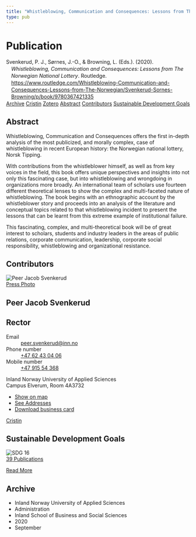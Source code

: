 ```yaml
---
title: "Whistleblowing, Communication and Consequences: Lessons from The Norwegian National Lottery"
type: pub
---
```

<h1>Publication</h1>
<article id="csl-bib-container-8M29PQ2N" class="csl-bib-container">
  <div class="csl-bib-body" style="line-height: 1.35; padding-left: 1em; text-indent:-1em;">
  <div class="csl-entry">Svenkerud, P. J., S&#xF8;rnes, J.-O., &amp; Browning, L. (Eds.). (2020). <i>Whistleblowing, Communication and Consequences: Lessons from The Norwegian National Lottery</i>. Routledge. <a href="https://www.routledge.com/Whistleblowing-Communication-and-Consequences-Lessons-from-The-Norwegian/Svenkerud-Sornes-Browning/p/book/9780367421335">https://www.routledge.com/Whistleblowing-Communication-and-Consequences-Lessons-from-The-Norwegian/Svenkerud-Sornes-Browning/p/book/9780367421335</a></div>
</div>
  <div class="csl-bib-buttons">
    <a href="#taxonomy-article-8M29PQ2N" class="csl-bib-button">Archive</a>
    <a href="https://app.cristin.no/results/show.jsf?id=1828961" alt="Cristin URL" class="csl-bib-button">Cristin</a>
    <a href="http://zotero.org/groups/5022929/items/8M29PQ2N" alt="Zotero URL" class="csl-bib-button">Zotero</a>
    <a href="#abstract-article-8M29PQ2N" class="csl-bib-button">Abstract</a>
    <a href="#contributors-article-8M29PQ2N" class="csl-bib-button">Contributors</a>
    <a href="#sdg-article-8M29PQ2N" class="csl-bib-button">Sustainable Development Goals</a>
  </div>
  <div id="csl-bib-meta-container-8M29PQ2N"></div>
</article>
<div id="csl-bib-meta-8M29PQ2N" class="csl-bib-meta">
  <article id="abstract-article-8M29PQ2N" class="abstract-article">
    <h1>Abstract</h1>
    Whistleblowing, Communication and Consequences offers the first in-depth analysis of the most publicized, and morally complex, case of whistleblowing in recent European history: the Norwegian national lottery, Norsk Tipping. 
 
With contributions from the whistleblower himself, as well as from key voices in the field, this book offers unique perspectives and insights into not only this fascinating case, but into whistleblowing and wrongdoing in organizations more broadly. An international team of scholars use fourteen different theoretical lenses to show the complex and multi-faceted nature of whistleblowing. The book begins with an ethnographic account by the whistleblower story and proceeds into an analysis of the literature and conceptual topics related to that whistleblowing incident to present the lessons that can be learnt from this extreme example of institutional failure. 
 
This fascinating, complex, and multi-theoretical book will be of great interest to scholars, students and industry leaders in the areas of public relations, corporate communication, leadership, corporate social responsibility, whistleblowing and organizational resistance.
  </article>
  <article id="contributors-article-8M29PQ2N" class="contributors-article">
    <h1>Contributors</h1>
    <div class="personas">
<div class="vrtx-hinn-person-card">
<div class="photo">
<img src="https://www.inn.no/bilder-ansatte/peer-jacob-svenkerud.jpg" alt="Peer Jacob Svenkerud" loading="lazy"><div class="pressPhoto">
<a href="https://www.inn.no/pressebilder-ansatte/peer-jacob-svenkerud.jpg" target="_blank">
Press Photo
</a>
</div>
</div>
<div class="info">
<hgroup><h1>Peer Jacob Svenkerud</h1>
<h2>Rector</h2>
</hgroup><dl>
<dt>Email</dt>
<dd>
<a href="mailto:peer.svenkerud@inn.no">peer.svenkerud@inn.no</a>
</dd>
<dt>Phone number</dt>
<dd><a href="tel:+4762430406">
+47 62 43 04 06
</a></dd>
<dt>Mobile number</dt>
<dd><a href="tel:+4791554368">
+47 915 54 368
</a></dd>
</dl>
<p>
Inland Norway University of Applied Sciences<br>
Campus Elverum,
Room 4A3732
</p>
<ul class="vrtx-hinn-links">
<li><a href="https://www.google.com/maps?q=60.88065,11.53734">Show on map</a></li>
<li><a href="https://www.inn.no/english/find-an-employee/peer-svenkerud.html#vrtx-hinn-addresses">See Addresses</a></li>
<li><a href="https://www.inn.no/english/find-an-employee/peer-svenkerud.html?vrtx=vcf">Download business card</a></li>
</ul>
</div>
</div>
<a href="https://app.cristin.no/persons/show.jsf?id=559002" alt="Cristin URL" class="personas-cristin">Cristin</a>
</div>
  </article>
  <article id="sdg-article-8M29PQ2N" class="sdg-article">
    <h1>Sustainable Development Goals</h1>
    <div class="sdg-container"><div id="sdg16" class="sdg">
<img src="{{< params subfolder >}}images/sdg/sdg16_en.png" class="image" alt="SDG 16">
<div class="sdg-overlay">
<a href="{{< params subfolder >}}en/archive/?sdg=16#archive" class="sdg-publication-count"><span>39</span> Publications</a>
<p><a href="https://sdgs.un.org/goals/goal16" class="sdg-read-more">Read More</a></p>
</div>
</div></div>
  </article>
  <article id="taxonomy-article-8M29PQ2N" class="taxonomy-article">
    <h1>Archive</h1>
    <ul>
      <li>Inland Norway University of Applied Sciences</li>
      <li>Administration</li>
      <li>Inland School of Business and Social Sciences</li>
      <li>2020</li>
      <li>September</li>
    </ul>
  </article>
</div>
